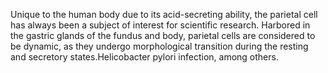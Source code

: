 Unique to the human body due to its acid-secreting ability, the parietal cell has always been a subject of interest for scientific research. Harbored in the gastric glands of the fundus and body, parietal cells are considered to be dynamic, as they undergo morphological transition during the resting and secretory states.Helicobacter pylori infection, among others.
